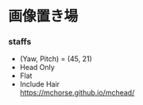# 画像置き場
### staffs
- (Yaw, Pitch) = (45, 21)
- Head Only
- Flat
- Include Hair  
https://mchorse.github.io/mchead/